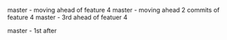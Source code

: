 master - moving ahead of feature 4
master - moving ahead 2 commits of feature  4
master - 3rd ahead of featuer 4

master - 1st after
